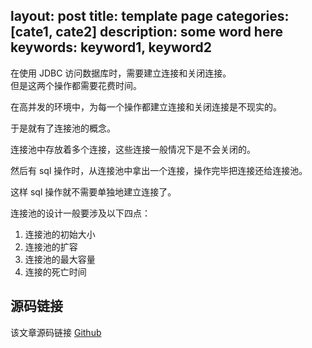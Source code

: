 layout: post
title: template page
categories: [cate1, cate2]
description: some word here
keywords: keyword1, keyword2
---

在使用 JDBC 访问数据库时，需要建立连接和关闭连接。<br>
但是这两个操作都需要花费时间。

在高并发的环境中，为每一个操作都建立连接和关闭连接是不现实的。

于是就有了连接池的概念。

连接池中存放着多个连接，这些连接一般情况下是不会关闭的。

然后有 sql 操作时，从连接池中拿出一个连接，操作完毕把连接还给连接池。

这样 sql 操作就不需要单独地建立连接了。

连接池的设计一般要涉及以下四点：
1. 连接池的初始大小
2. 连接池的扩容<br>
3. 连接池的最大容量
4. 连接的死亡时间

## 源码链接
该文章源码链接 [Github](url)